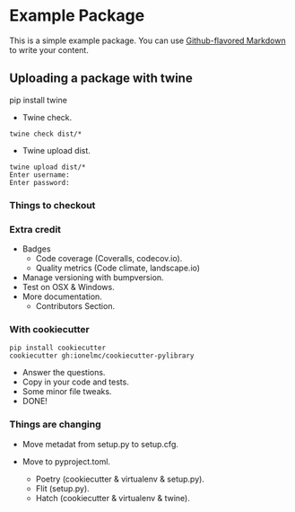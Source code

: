 # Example Package

This is a simple example package. You can use
[Github-flavored Markdown](https://guides.github.com/features/mastering-markdown/)
to write your content.

## Uploading a package with twine

pip install twine
* Twine check.

```
twine check dist/*
```

* Twine upload dist.
```
twine upload dist/*
Enter username:
Enter password:
```

### Things to checkout

### Extra credit
* Badges
    * Code coverage (Coveralls, codecov.io).
    * Quality metrics (Code climate, landscape.io)
* Manage versioning with bumpversion.
* Test on OSX & Windows.
* More documentation.
    * Contributors Section.


### With cookiecutter

```
pip install cookiecutter
cookiecutter gh:ionelmc/cookiecutter-pylibrary
```
- Answer the questions.
- Copy in your code and tests.
- Some minor file tweaks.
- DONE!

### Things are changing

* Move metadat from setup.py to setup.cfg.

* Move to pyproject.toml.
    * Poetry (cookiecutter & virtualenv & setup.py).
    * Flit (setup.py).
    * Hatch (cookiecutter & virtualenv & twine).
